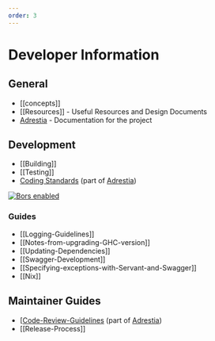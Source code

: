 ```yaml
---
order: 3
---
```


# Developer Information

## General

- [[concepts]]
- [[Resources]] - Useful Resources and Design Documents
- [Adrestia][] - Documentation for the project

[Adrestia]: https://input-output-hk.github.io/adrestia/

## Development

- [[Building]]
- [[Testing]]
- [Coding Standards](https://input-output-hk.github.io/adrestia/code/Coding-Standards) (part of [Adrestia][])

[![Bors enabled](https://bors.tech/images/badge_small.svg)](https://bors-ng.aws.iohkdev.io/repositories/12)

### Guides

- [[Logging-Guidelines]]
- [[Notes-from-upgrading-GHC-version]]
- [[Updating-Dependencies]]
- [[Swagger-Development]]
- [[Specifying-exceptions-with-Servant-and-Swagger]]
- [[Nix]]

## Maintainer Guides

- [[Code-Review-Guidelines](https://input-output-hk.github.io/adrestia/process/Code-Review-Guidelines) (part of [Adrestia][])
- [[Release-Process]]

